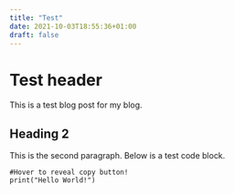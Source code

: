 ```yaml
---
title: "Test"
date: 2021-10-03T18:55:36+01:00
draft: false
---
```


# Test header

This is a test blog post for my blog.

## Heading 2

This is the second paragraph. Below is a test code block.

```
#Hover to reveal copy button!
print("Hello World!")
```
